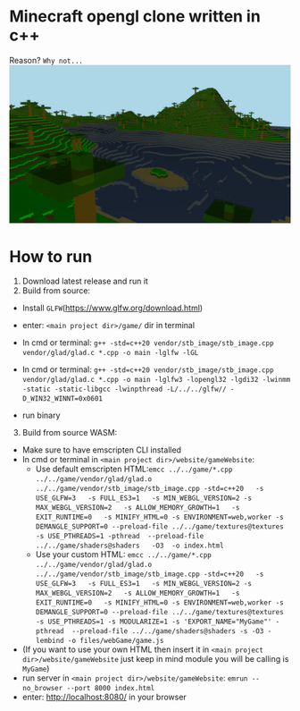 # Minecraft opengl clone written in c++
Reason? `Why not...`
![screenshot](game/gameplay/forGithub.png)
 
# How to run
1. Download latest release and run it
2. Build from source:
 - Install `GLFW`(https://www.glfw.org/download.html)
 - enter: `<main project dir>/game/` dir in terminal
 - In cmd or terminal: `g++ -std=c++20 vendor/stb_image/stb_image.cpp vendor/glad/glad.c *.cpp -o main -lglfw -lGL`
 - In cmd or terminal: `g++ -std=c++20 vendor/stb_image/stb_image.cpp vendor/glad/glad.c *.cpp -o main -lglfw3 -lopengl32 -lgdi32 -lwinmm -static -static-libgcc -lwinpthread -L/../../glfw// -D_WIN32_WINNT=0x0601`

 - run binary
3. Build from source WASM:
 - Make sure to have emscripten CLI installed
 - In cmd or terminal in `<main project dir>/website/gameWebsite`:
    - Use default emscripten HTML:`emcc ../../game/*.cpp  ../../game/vendor/glad/glad.o ../../game/vendor/stb_image/stb_image.cpp -std=c++20   -s USE_GLFW=3   -s FULL_ES3=1   -s MIN_WEBGL_VERSION=2 -s MAX_WEBGL_VERSION=2   -s ALLOW_MEMORY_GROWTH=1   -s EXIT_RUNTIME=0   -s MINIFY_HTML=0 -s ENVIRONMENT=web,worker -s DEMANGLE_SUPPORT=0 --preload-file ../../game/textures@textures  -s USE_PTHREADS=1 -pthread  --preload-file ../../game/shaders@shaders   -O3  -o index.html`
    - Use your custom HTML: `emcc ../../game/*.cpp  ../../game/vendor/glad/glad.o ../../game/vendor/stb_image/stb_image.cpp -std=c++20   -s USE_GLFW=3   -s FULL_ES3=1   -s MIN_WEBGL_VERSION=2 -s MAX_WEBGL_VERSION=2   -s ALLOW_MEMORY_GROWTH=1   -s EXIT_RUNTIME=0   -s MINIFY_HTML=0 -s ENVIRONMENT=web,worker -s DEMANGLE_SUPPORT=0 --preload-file ../../game/textures@textures  -s USE_PTHREADS=1 -s MODULARIZE=1 -s 'EXPORT_NAME="MyGame"' -pthread  --preload-file ../../game/shaders@shaders -s -O3 -lembind -o files/webGame/game.js`
 - (If you want to use your own HTML then insert it in `<main project dir>/website/gameWebsite` just keep in mind module you will be calling is `MyGame`)
 - run server in `<main project dir>/website/gameWebsite`: `emrun --no_browser --port 8000 index.html`
 - enter: [http://localhost:8080/](http://localhost:8080/) in your browser


